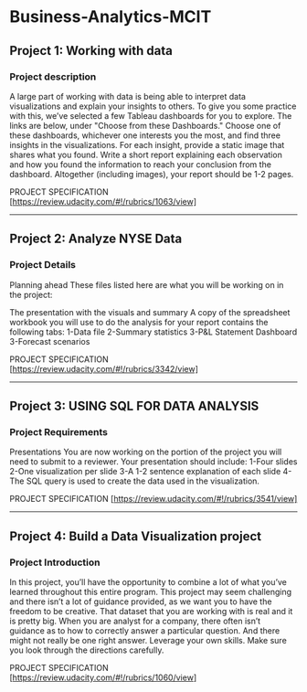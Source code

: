 # Business-Analytics-MCIT


## Project 1: Working with data

   ### Project description
   
A large part of working with data is being able to interpret data visualizations and explain your insights to others. To give you some practice with this, we’ve selected a few Tableau dashboards for you to explore. The links are below, under "Choose from these Dashboards." Choose one of these dashboards, whichever one interests you the most, and find three insights in the visualizations. For each insight, provide a static image that shares what you found. Write a short report explaining each observation and how you found the information to reach your conclusion from the dashboard. Altogether (including images), your report should be 1-2 pages.

  PROJECT SPECIFICATION  [https://review.udacity.com/#!/rubrics/1063/view] 
 
---------------------------------------------------------------------------------------

 ## Project 2: Analyze NYSE Data

   ### Project Details

Planning ahead
These files listed here are what you will be working on in the project:

The presentation with the visuals and summary
A copy of the spreadsheet workbook you will use to do the analysis for your report contains the following tabs:
  1-Data file
  2-Summary statistics
  3-P&L Statement Dashboard
  3-Forecast scenarios
  
  PROJECT SPECIFICATION  [https://review.udacity.com/#!/rubrics/3342/view]  
 
 ---------------------------------------------------------------------------------------
 
  ## Project 3: USING SQL FOR DATA ANALYSIS
  
   ### Project Requirements
Presentations
You are now working on the portion of the project you will need to submit to a reviewer.
Your presentation should include:
  1-Four slides
  2-One visualization per slide
  3-A 1-2 sentence explanation of each slide
  4-The SQL query is used to create the data used in the visualization.
  
  PROJECT SPECIFICATION  [https://review.udacity.com/#!/rubrics/3541/view]
  
---------------------------------------------------------------------------------------

 ## Project 4: Build a Data Visualization project
 
   ### Project Introduction
In this project, you’ll have the opportunity to combine a lot of what you’ve learned throughout this entire program. This project may seem challenging and there isn’t a lot of guidance provided, as we want you to have the freedom to be creative. That dataset that you are working with is real and it is pretty big. When you are analyst for a company, there often isn’t guidance as to how to correctly answer a particular question. And there might not really be one right answer. Leverage your own skills. Make sure you look through the directions carefully.
 
 PROJECT SPECIFICATION  [https://review.udacity.com/#!/rubrics/1060/view] 
 
